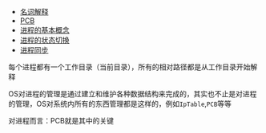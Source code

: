 - [名词解释](./express_word.md)
- [PCB](./pcb.md)
- [进程的基本概念](./process_conceptual_framework.md)
- [进程的状态切换](./create_process.md)
- [进程同步](./process_synchronization.md)

每个进程都有一个工作目录（当前目录），所有的相对路径都是从工作目录开始解释

OS对进程的管理是通过建立和维护各种数据结构来完成的，其实也不止是对进程的管理，OS对系统内所有的东西管理都是这样的，例如`IpTable`,`PCB`等等

对进程而言：PCB就是其中的关键